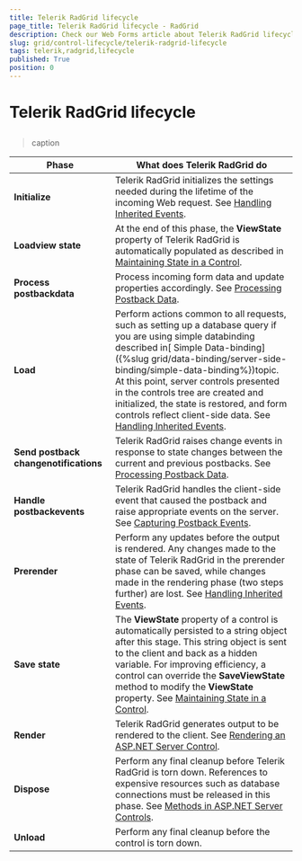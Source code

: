 ```yaml
---
title: Telerik RadGrid lifecycle
page_title: Telerik RadGrid lifecycle - RadGrid
description: Check our Web Forms article about Telerik RadGrid lifecycle.
slug: grid/control-lifecycle/telerik-radgrid-lifecycle
tags: telerik,radgrid,lifecycle
published: True
position: 0
---
```


# Telerik RadGrid lifecycle



## 


>caption  

|  **Phase**  |  **What does Telerik RadGrid do**  |
| ------ | ------ |
| **Initialize** |Telerik RadGrid initializes the settings needed during the lifetime of the incoming Web request. See [Handling Inherited Events](https://msdn.microsoft.com/en-us/library/aa720048(v=vs.71).aspx).|
| **Loadview state** |At the end of this phase, the **ViewState** property of Telerik RadGrid is automatically populated as described in [Maintaining State in a Control](https://msdn.microsoft.com/en-us/library/aa720269(v=vs.71).aspx).|
| **Process postbackdata** |Process incoming form data and update properties accordingly. See [Processing Postback Data](https://msdn.microsoft.com/en-us/library/aa719775.aspx).|
| **Load** |Perform actions common to all requests, such as setting up a database query if you are using simple databinding described in[ Simple Data-binding]({%slug grid/data-binding/server-side-binding/simple-data-binding%})topic. At this point, server controls presented in the controls tree are created and initialized, the state is restored, and form controls reflect client-side data. See [Handling Inherited Events](https://msdn.microsoft.com/en-us/library/aa720048(v=vs.71).aspx).|
| **Send postback changenotifications** |Telerik RadGrid raises change events in response to state changes between the current and previous postbacks. See [Processing Postback Data](https://msdn.microsoft.com/en-us/library/aa719775.aspx).|
| **Handle postbackevents** |Telerik RadGrid handles the client-side event that caused the postback and raise appropriate events on the server. See [Capturing Postback Events](https://msdn.microsoft.com/en-us/library/aa720472(v=vs.71).aspx).|
| **Prerender** |Perform any updates before the output is rendered. Any changes made to the state of Telerik RadGrid in the prerender phase can be saved, while changes made in the rendering phase (two steps further) are lost. See [Handling Inherited Events](hhttps://msdn.microsoft.com/en-us/library/aa720048(v=vs.71).aspx).|
| **Save state** |The **ViewState** property of a control is automatically persisted to a string object after this stage. This string object is sent to the client and back as a hidden variable. For improving efficiency, a control can override the **SaveViewState** method to modify the **ViewState** property. See [Maintaining State in a Control](https://msdn.microsoft.com/en-us/library/aa720269(v=vs.71).aspx).|
| **Render** |Telerik RadGrid generates output to be rendered to the client. See [Rendering an ASP.NET Server Control](https://msdn.microsoft.com/en-us/library/aa338806(v=vs.71).aspx).|
| **Dispose** |Perform any final cleanup before Telerik RadGrid is torn down. References to expensive resources such as database connections must be released in this phase. See [Methods in ASP.NET Server Controls](https://msdn.microsoft.com/en-us/library/aa720294(v=vs.71).aspx).|
| **Unload** |Perform any final cleanup before the control is torn down.|

